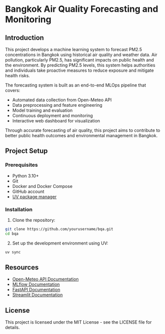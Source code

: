 # Bangkok Air Quality Forecasting and Monitoring

## Introduction

This project develops a machine learning system to forecast PM2.5 concentrations in Bangkok using historical air quality and weather data. Air pollution, particularly PM2.5, has significant impacts on public health and the environment. By predicting PM2.5 levels, this system helps authorities and individuals take proactive measures to reduce exposure and mitigate health risks.

The forecasting system is built as an end-to-end MLOps pipeline that covers:
- Automated data collection from Open-Meteo API
- Data preprocessing and feature engineering
- Model training and evaluation
- Continuous deployment and monitoring
- Interactive web dashboard for visualization

Through accurate forecasting of air quality, this project aims to contribute to better public health outcomes and environmental management in Bangkok.

## Project Setup

### Prerequisites

- Python 3.10+
- Git
- Docker and Docker Compose
- GitHub account
- [UV package manager](https://docs.astral.sh/uv/getting-started/installation/)

### Installation

1. Clone the repository:
```bash
git clone https://github.com/yourusername/bqa.git
cd bqa
```

2. Set up the development environment using UV:
```bash
uv sync
```


## Resources

- [Open-Meteo API Documentation](https://open-meteo.com/en/docs)
- [MLflow Documentation](https://mlflow.org/docs/latest/index.html)
- [FastAPI Documentation](https://fastapi.tiangolo.com/)
- [Streamlit Documentation](https://docs.streamlit.io/)

## License

This project is licensed under the MIT License - see the LICENSE file for details.
